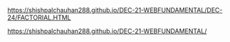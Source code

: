  https://shishpalchauhan288.github.io/DEC-21-WEBFUNDAMENTAL/DEC-24/FACTORIAL.HTML
 
 
 
 
  https://shishpalchauhan288.github.io/DEC-21-WEBFUNDAMENTAL/
